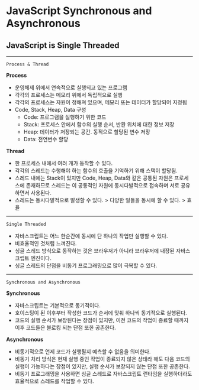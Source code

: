 # JavaScript Synchronous and Asynchronous

## JavaScript is Single Threaded

<hr />

`Process & Thread`

**Process**

- 운영체제 위에서 연속적으로 실행되고 있는 프로그램
- 각각의 프로세스는 메모리 위에서 독립적으로 실행
- 각각의 프로세스는 자원이 정해져 있으며, 메모리 또는 데이터가 할당되어 지정됨
- Code, Stack, Heap, Data 구성
  - Code: 프로그램을 실행하기 위한 코드
  - Stack: 프로세스 안에서 함수의 실행 순서, 반환 위치에 대한 정보 저장
  - Heap: 데이터가 저장되는 공간. 동적으로 할당된 변수 저장
  - Data: 전연변수 할당

**Thread**

- 한 프로세스 내에서 여러 개가 동작할 수 있다.
- 각각의 스레드는 수행해야 하는 함수의 호출을 기억하기 위해 스택이 할당됨.
- 스레드 내에는 Stack이 있지만 Code, Heap, Data와 같은 공통된 자원은 프로세스에 존재하므로 스레드는 이 공통적인 자원에 동시다발적으로 접속하며 서로 공유하면서 사용된다.
- 스레드는 동시다발적으로 발생할 수 있다. > 다양한 일들을 동시에 할 수 있다. > 효율

<hr />

`Single Threaded`

- 자바스크립트는 어느 한순간에 동시에 단 하나의 작업만 실행할 수 있다.
- 비효율적인 것처럼 느껴진다.
- 싱글 스레드 방식으로 동작하는 것은 브라우저가 아니라 브라우저에 내장된 자바스크립트 엔진이다.
- 싱글 스레드의 단점을 비동기 프로그래밍으로 많이 극복할 수 있다.

<hr />

`Synchronous and Asynchronous`

**Synchronous**

- 자바스크립트는 기본적으로 동기적이다.
- 호이스팅이 된 이후부터 작성한 코드가 순서에 맞춰 하나씩 동기적으로 실행된다.
- 코드의 실행 순서가 보장된다는 장점이 있지만, 이전 코드의 작업이 종료할 때까지 이후 코드들은 블로킹 되는 단점 또한 공존한다.

**Asynchronous**

- 비동기적으로 언제 코드가 실행될지 예측할 수 없음을 의미한다.
- 비동기 처리 방식은 현재 실행 중인 작업이 종료되지 않은 상태라 해도 다음 코드의 실행이 가능하다는 장점이 있지만, 실행 순서가 보장되지 않는 단점 또한 공존한다.
- 비동기 프로그래밍을 사용하면 싱글 스레드로 자바스크립트 런타임을 실행하더라도
  효율적으로 스레드를 작업할 수 있다.
